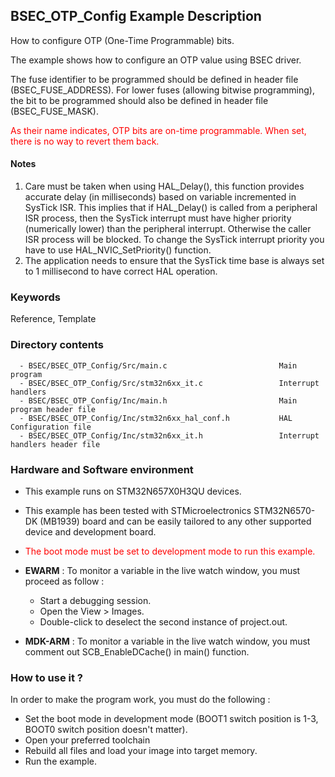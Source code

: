 ## <b>BSEC_OTP_Config Example Description</b>

How to configure OTP (One-Time Programmable) bits.


The example shows how to configure an OTP value using BSEC driver.

The fuse identifier to be programmed should be defined in header file (BSEC_FUSE_ADDRESS).
For lower fuses (allowing bitwise programming), the bit to be programmed should
also be defined in header file (BSEC_FUSE_MASK).

<span style="color:red">As their name indicates, OTP bits are on-time programmable. When set, there is no way to revert them back.</span>

#### <b>Notes</b>

 1. Care must be taken when using HAL_Delay(), this function provides accurate delay (in milliseconds)
    based on variable incremented in SysTick ISR. This implies that if HAL_Delay() is called from
    a peripheral ISR process, then the SysTick interrupt must have higher priority (numerically lower)
    than the peripheral interrupt. Otherwise the caller ISR process will be blocked.
    To change the SysTick interrupt priority you have to use HAL_NVIC_SetPriority() function.
 2. The application needs to ensure that the SysTick time base is always set to 1 millisecond
    to have correct HAL operation.
 

### <b>Keywords</b>

Reference, Template 

### <b>Directory contents</b>

      - BSEC/BSEC_OTP_Config/Src/main.c                         Main program
      - BSEC/BSEC_OTP_Config/Src/stm32n6xx_it.c                 Interrupt handlers
      - BSEC/BSEC_OTP_Config/Inc/main.h                         Main program header file
      - BSEC/BSEC_OTP_Config/Inc/stm32n6xx_hal_conf.h           HAL Configuration file
      - BSEC/BSEC_OTP_Config/Inc/stm32n6xx_it.h                 Interrupt handlers header file


### <b>Hardware and Software environment</b>

  - This example runs on STM32N657X0H3QU devices.
  - This example has been tested with STMicroelectronics STM32N6570-DK (MB1939)
    board and can be easily tailored to any other supported device
    and development board.
  - <span style="color:red">The boot mode must be set to development mode to run this example.</span>

  - **EWARM** : To monitor a variable in the live watch window, you must proceed as follow :
    - Start a debugging session.
    - Open the View > Images.
    - Double-click to deselect the second instance of project.out.

  - **MDK-ARM** : To monitor a variable in the live watch window, you must comment out SCB_EnableDCache() in main() function.

### <b>How to use it ?</b>

In order to make the program work, you must do the following :

 - Set the boot mode in development mode (BOOT1 switch position is 1-3, BOOT0 switch position doesn't matter).
 - Open your preferred toolchain
 - Rebuild all files and load your image into target memory.
 - Run the example.







